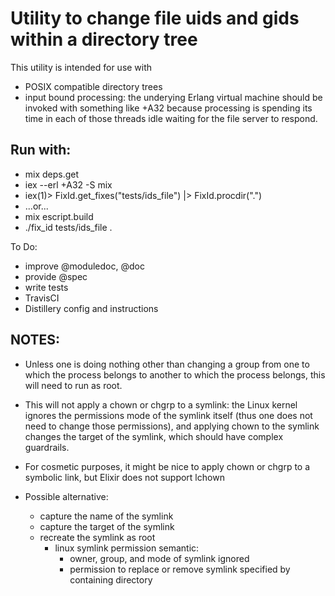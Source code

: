 Utility to change file uids and gids within a directory tree
============================================================

This utility is intended for use with

* POSIX compatible directory trees
* input bound processing: the underying Erlang virtual machine should be invoked with something like +A32 because processing is spending its time in each of those threads idle waiting for the file server to respond.

Run with:
---------
* mix deps.get
* iex --erl +A32 -S mix
* iex(1)> FixId.get_fixes("tests/ids_file") |> FixId.procdir(".")
* ...or...
* mix escript.build
* ./fix_id tests/ids_file .

To Do:

* improve @moduledoc, @doc
* provide @spec
* write tests
* TravisCI
* Distillery config and instructions

NOTES:
------
* Unless one is doing nothing other than changing a group from one to which
the process belongs to another to which the process belongs, this will need to
run as root.
* This will not apply a chown or chgrp to a symlink: the Linux kernel ignores the permissions mode of the symlink itself (thus one does not need to change those permissions), and applying chown to the symlink changes the target of the symlink, which should have complex guardrails.

* For cosmetic purposes, it might be nice to apply chown or chgrp to a symbolic
 link, but Elixir does not support lchown
* Possible alternative:
    * capture the name of the symlink
    * capture the target of the symlink
    * recreate the symlink as root
      * linux symlink permission semantic:
        * owner, group, and mode of symlink ignored
        * permission to replace or remove symlink specified by containing directory

